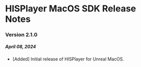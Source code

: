 # HISPlayer MacOS SDK Release Notes
### Version 2.1.0
##### April 08, 2024
- [Added] Initial release of HISPlayer for Unreal MacOS.
